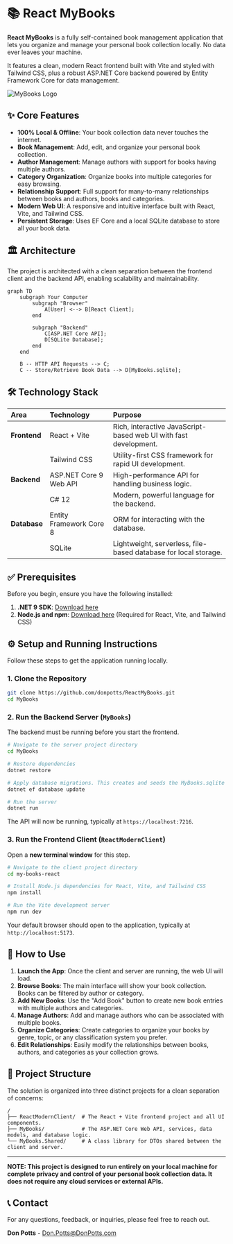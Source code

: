 # 📚 React MyBooks

**React MyBooks** is a fully self-contained book management application that lets you organize and manage your personal book collection locally. No data ever leaves your machine.

It features a clean, modern React frontend built with Vite and styled with Tailwind CSS, plus a robust ASP.NET Core backend powered by Entity Framework Core for data management.


![MyBooks Logo](./ReactModernClient/Assets/MyBooks.png)

## ✨ Core Features

*   **100% Local & Offline**: Your book collection data never touches the internet.
*   **Book Management**: Add, edit, and organize your personal book collection.
*   **Author Management**: Manage authors with support for books having multiple authors.
*   **Category Organization**: Organize books into multiple categories for easy browsing.
*   **Relationship Support**: Full support for many-to-many relationships between books and authors, books and categories.
*   **Modern Web UI**: A responsive and intuitive interface built with React, Vite, and Tailwind CSS.
*   **Persistent Storage**: Uses EF Core and a local SQLite database to store all your book data.

## 🏛️ Architecture

The project is architected with a clean separation between the frontend client and the backend API, enabling scalability and maintainability.

```mermaid
graph TD
    subgraph Your Computer
        subgraph "Browser"
            A[User] <--> B[React Client];
        end

        subgraph "Backend"
            C[ASP.NET Core API];
            D[SQLite Database];
        end
    end

    B -- HTTP API Requests --> C;
    C -- Store/Retrieve Book Data --> D[MyBooks.sqlite];
```

## 🛠️ Technology Stack

| Area | Technology | Purpose |
| :--- | :--- | :--- |
| **Frontend** | React + Vite | Rich, interactive JavaScript-based web UI with fast development. |
| | Tailwind CSS | Utility-first CSS framework for rapid UI development. |
| **Backend** | ASP.NET Core 9 Web API | High-performance API for handling business logic. |
| | C# 12 | Modern, powerful language for the backend. |
| **Database** | Entity Framework Core 8 | ORM for interacting with the database. |
| | SQLite | Lightweight, serverless, file-based database for local storage. |


## ✅ Prerequisites

Before you begin, ensure you have the following installed:

1.  **.NET 9 SDK**: [Download here](https://dotnet.microsoft.com/download/dotnet/9.0)
2.  **Node.js and npm**: [Download here](https://nodejs.org/) (Required for React, Vite, and Tailwind CSS)

## ⚙️ Setup and Running Instructions

Follow these steps to get the application running locally.

### 1. Clone the Repository

```bash
git clone https://github.com/donpotts/ReactMyBooks.git
cd MyBooks
```

### 2. Run the Backend Server (`MyBooks`)

The backend must be running before you start the frontend.

```bash
# Navigate to the server project directory
cd MyBooks

# Restore dependencies
dotnet restore

# Apply database migrations. This creates and seeds the MyBooks.sqlite file.
dotnet ef database update

# Run the server
dotnet run
```
The API will now be running, typically at `https://localhost:7216`.

### 3. Run the Frontend Client (`ReactModernClient`)

Open a **new terminal window** for this step.

```bash
# Navigate to the client project directory
cd my-books-react

# Install Node.js dependencies for React, Vite, and Tailwind CSS
npm install

# Run the Vite development server
npm run dev
```
Your default browser should open to the application, typically at `http://localhost:5173`.

## 📖 How to Use

1.  **Launch the App**: Once the client and server are running, the web UI will load.
2.  **Browse Books**: The main interface will show your book collection. Books can be filtered by author or category.
3.  **Add New Books**: Use the "Add Book" button to create new book entries with multiple authors and categories.
4.  **Manage Authors**: Add and manage authors who can be associated with multiple books.
5.  **Organize Categories**: Create categories to organize your books by genre, topic, or any classification system you prefer.
6.  **Edit Relationships**: Easily modify the relationships between books, authors, and categories as your collection grows.

## 📂 Project Structure

The solution is organized into three distinct projects for a clean separation of concerns:

```
/
├── ReactModernClient/  # The React + Vite frontend project and all UI components.
├── MyBooks/            # The ASP.NET Core Web API, services, data models, and database logic.
└── MyBooks.Shared/     # A class library for DTOs shared between the client and server.
```

---

**NOTE: This project is designed to run entirely on your local machine for complete privacy and control of your personal book collection data. It does not require any cloud services or external APIs.**

## 📞 Contact

For any questions, feedback, or inquiries, please feel free to reach out.

**Don Potts** - [Don.Potts@DonPotts.com](mailto:Don.Potts@DonPotts.com)